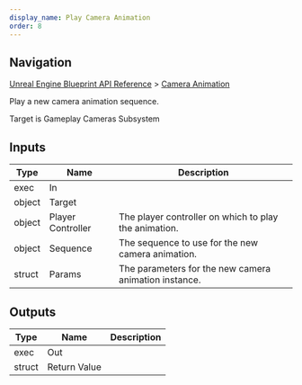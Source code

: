 ```yaml
---
display_name: Play Camera Animation
order: 8
---
```

## Navigation

[Unreal Engine Blueprint API Reference](https://dev.epicgames.com/documentation/en-us/unreal-engine/BlueprintAPI) > [Camera Animation](https://dev.epicgames.com/documentation/en-us/unreal-engine/BlueprintAPI/CameraAnimation)

Play a new camera animation sequence.

Target is Gameplay Cameras Subsystem

## Inputs

| Type | Name | Description |
| --- | --- | --- |
| exec | In |  |
| object | Target |  |
| object | Player Controller | The player controller on which to play the animation. |
| object | Sequence | The sequence to use for the new camera animation. |
| struct | Params | The parameters for the new camera animation instance. |

## Outputs

| Type | Name | Description |
| --- | --- | --- |
| exec | Out |  |
| struct | Return Value |  |
